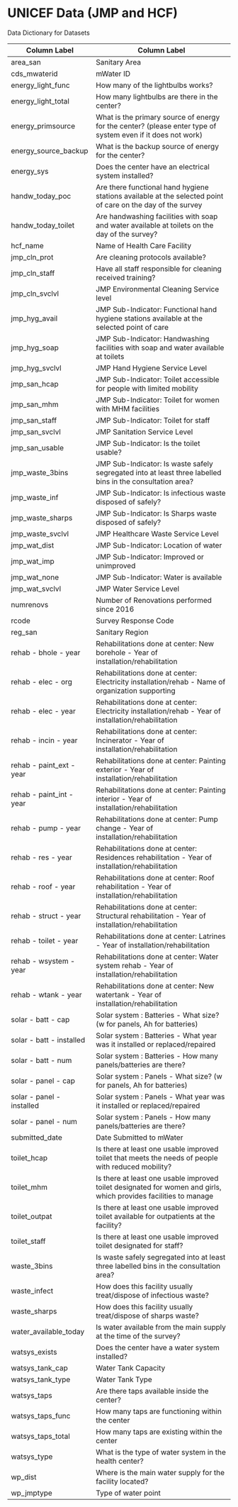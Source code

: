 # UNICEF Data (JMP and HCF)

Data Dictionary for Datasets

Column Label | Column Label
--- | ---
area_san |    Sanitary Area
cds_mwaterid |    mWater ID
energy_light_func |   How many of the lightbulbs works?
energy_light_total |  How many lightbulbs are there in the center?
energy_primsource |  What is the primary source of energy for the center? (please enter type of system even if it does not work)
energy_source_backup |    What is the backup source of energy for the center?
energy_sys |  Does the center have an electrical system installed?
handw_today_poc | Are there functional hand hygiene stations available at the selected point of care on the day of the survey |?
handw_today_toilet |  Are handwashing facilities with soap and water available at toilets on the day of the survey?
hcf_name |    Name of Health Care Facility
jmp_cln_prot |    Are cleaning protocols available?
jmp_cln_staff |   Have all staff responsible for cleaning received training?
jmp_cln_svclvl |  JMP Environmental Cleaning Service level
jmp_hyg_avail |   JMP Sub-Indicator: Functional hand hygiene stations available at the selected point of care
jmp_hyg_soap |    JMP Sub-Indicator: Handwashing facilities with soap and water available at toilets
jmp_hyg_svclvl |  JMP Hand Hygiene Service Level
jmp_san_hcap |    JMP Sub-Indicator: Toilet accessible for people with limited mobility
jmp_san_mhm | JMP Sub-Indicator: Toilet for women with MHM facilities
jmp_san_staff |   JMP Sub-Indicator: Toilet for staff
jmp_san_svclvl |  JMP Sanitation Service Level
jmp_san_usable |  JMP Sub-Indicator: Is the toilet usable?
jmp_waste_3bins | JMP Sub-Indicator: Is waste safely segregated into at least three labelled bins in the consultation area?
jmp_waste_inf |   JMP Sub-Indicator: Is infectious waste disposed of safely?
jmp_waste_sharps |    JMP Sub-Indicator: Is Sharps waste disposed of safely?
jmp_waste_svclvl |    JMP Healthcare Waste Service Level
jmp_wat_dist |    JMP Sub-Indicator: Location of water
jmp_wat_imp | JMP Sub-Indicator: Improved or unimproved
jmp_wat_none |    JMP Sub-Indicator: Water is available
jmp_wat_svclvl |  JMP Water Service Level
numrenovs |   Number of Renovations performed since 2016
rcode |   Survey Response Code
reg_san | Sanitary Region
rehab - bhole - year |    Rehabilitations done at center: New borehole - Year of installation/rehabilitation
rehab - elec - org |  Rehabilitations done at center: Electricity installation/rehab - Name of organization supporting
rehab - elec - year | Rehabilitations done at center: Electricity installation/rehab - Year of installation/rehabilitation
rehab - incin - year |    Rehabilitations done at center: Incinerator  - Year of installation/rehabilitation
rehab - paint_ext - year |    Rehabilitations done at center: Painting exterior - Year of installation/rehabilitation
rehab - paint_int - year |    Rehabilitations done at center: Painting interior - Year of installation/rehabilitation
rehab - pump - year | Rehabilitations done at center: Pump change - Year of installation/rehabilitation
rehab - res - year |  Rehabilitations done at center: Residences rehabilitation - Year of installation/rehabilitation
rehab - roof - year | Rehabilitations done at center: Roof rehabilitation - Year of installation/rehabilitation
rehab - struct - year |   Rehabilitations done at center: Structural rehabilitation - Year of installation/rehabilitation
rehab - toilet - year |   Rehabilitations done at center: Latrines - Year of installation/rehabilitation
rehab - wsystem - year |  Rehabilitations done at center: Water system rehab - Year of installation/rehabilitation
rehab - wtank - year |    Rehabilitations done at center: New watertank - Year of installation/rehabilitation
solar - batt - cap |  Solar system : Batteries - What size? (w for panels, Ah for batteries)
solar - batt - installed |    Solar system : Batteries - What year was it installed or replaced/repaired
solar - batt - num |  Solar system : Batteries - How many panels/batteries are there?
solar - panel - cap | Solar system : Panels - What size? (w for panels, Ah for batteries)
solar - panel - installed |   Solar system : Panels - What year was it installed or replaced/repaired
solar - panel - num | Solar system : Panels - How many panels/batteries are there?
submitted_date |  Date Submitted to mWater
toilet_hcap | Is there at least one usable improved toilet that meets the needs of people with reduced mobility?
toilet_mhm | Is there at least one usable improved toilet designated for women and girls, which provides facilities to manage | menstrual hygiene needs?
toilet_outpat |   Is there at least one usable improved toilet available for outpatients at the facility?
toilet_staff |    Is there at least one usable improved toilet designated for staff?
waste_3bins | Is waste safely segregated into at least three labelled bins in the consultation area?
waste_infect |    How does this facility usually treat/dispose of infectious waste?
waste_sharps |    How does this facility usually treat/dispose of sharps waste?
water_available_today |    Is water available from the main supply at the time of the survey?
watsys_exists |   Does the center have a water system installed?
watsys_tank_cap | Water Tank Capacity
watsys_tank_type |    Water Tank Type
watsys_taps | Are there taps available inside the center?
watsys_taps_func |    How many taps are functioning within the center
watsys_taps_total |   How many taps are existing within the center
watsys_type | What is the type of water system in the health center?
wp_dist | Where is the main water supply for the facility located?
wp_jmptype |  Type of water point